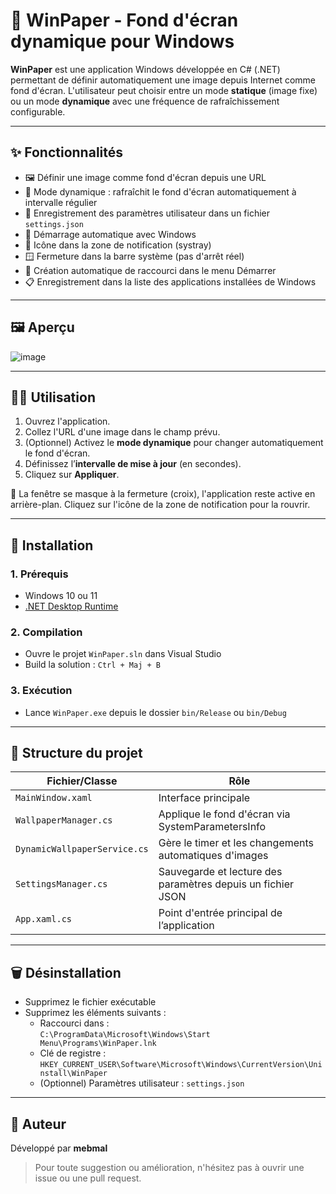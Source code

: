 # 🌄 WinPaper - Fond d'écran dynamique pour Windows

**WinPaper** est une application Windows développée en C# (.NET) permettant de définir automatiquement une image depuis Internet comme fond d'écran. L'utilisateur peut choisir entre un mode **statique** (image fixe) ou un mode **dynamique** avec une fréquence de rafraîchissement configurable.

---

## ✨ Fonctionnalités

- 🖼️ Définir une image comme fond d'écran depuis une URL
- 🔁 Mode dynamique : rafraîchit le fond d'écran automatiquement à intervalle régulier
- 💾 Enregistrement des paramètres utilisateur dans un fichier `settings.json`
- 🚀 Démarrage automatique avec Windows
- 🧰 Icône dans la zone de notification (systray)
- 🪟 Fermeture dans la barre système (pas d'arrêt réel)
- 📌 Création automatique de raccourci dans le menu Démarrer
- 📋 Enregistrement dans la liste des applications installées de Windows

---

## 🖼️ Aperçu

![image](https://github.com/user-attachments/assets/37d05068-4a82-49e5-a3ea-699112ae8b31)

---

## 🧑‍💻 Utilisation

1. Ouvrez l'application.
2. Collez l'URL d'une image dans le champ prévu.
3. (Optionnel) Activez le **mode dynamique** pour changer automatiquement le fond d'écran.
4. Définissez l’**intervalle de mise à jour** (en secondes).
5. Cliquez sur **Appliquer**.

📌 La fenêtre se masque à la fermeture (croix), l'application reste active en arrière-plan. Cliquez sur l'icône de la zone de notification pour la rouvrir.

---

## 🔧 Installation

### 1. Prérequis

- Windows 10 ou 11
- [.NET Desktop Runtime]([https://dotnet.microsoft.com/en-us/download](https://dotnet.microsoft.com/en-us/download/dotnet/thank-you/runtime-desktop-9.0.5-windows-x64-installer)) 

### 2. Compilation

- Ouvre le projet `WinPaper.sln` dans Visual Studio
- Build la solution : `Ctrl + Maj + B`

### 3. Exécution

- Lance `WinPaper.exe` depuis le dossier `bin/Release` ou `bin/Debug`

---

## 📁 Structure du projet

| Fichier/Classe                   | Rôle                                                                 |
|----------------------------------|----------------------------------------------------------------------|
| `MainWindow.xaml`                | Interface principale                                                 |
| `WallpaperManager.cs`           | Applique le fond d'écran via SystemParametersInfo                    |
| `DynamicWallpaperService.cs`    | Gère le timer et les changements automatiques d'images              |
| `SettingsManager.cs`            | Sauvegarde et lecture des paramètres depuis un fichier JSON         |
| `App.xaml.cs`                   | Point d'entrée principal de l’application                           |

---

## 🗑️ Désinstallation

- Supprimez le fichier exécutable
- Supprimez les éléments suivants :
  - Raccourci dans :  
    `C:\ProgramData\Microsoft\Windows\Start Menu\Programs\WinPaper.lnk`
  - Clé de registre :  
    `HKEY_CURRENT_USER\Software\Microsoft\Windows\CurrentVersion\Uninstall\WinPaper`
  - (Optionnel) Paramètres utilisateur : `settings.json`

---

## 👤 Auteur

Développé par **mebmal**

> Pour toute suggestion ou amélioration, n'hésitez pas à ouvrir une issue ou une pull request.

